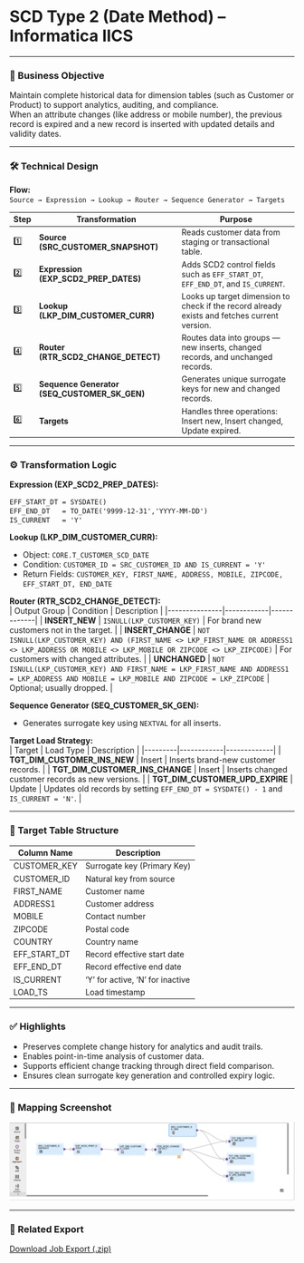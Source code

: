 # SCD Type 2 (Date Method) – Informatica IICS

---

### 📌 Business Objective  
Maintain complete historical data for dimension tables (such as Customer or Product) to support analytics, auditing, and compliance.  
When an attribute changes (like address or mobile number), the previous record is expired and a new record is inserted with updated details and validity dates.

---

### 🛠️ Technical Design  
**Flow:**  
`Source → Expression → Lookup → Router → Sequence Generator → Targets`  

| Step | Transformation | Purpose |
|------|----------------|----------|
| 1️⃣ | **Source (SRC_CUSTOMER_SNAPSHOT)** | Reads customer data from staging or transactional table. |
| 2️⃣ | **Expression (EXP_SCD2_PREP_DATES)** | Adds SCD2 control fields such as `EFF_START_DT`, `EFF_END_DT`, and `IS_CURRENT`. |
| 3️⃣ | **Lookup (LKP_DIM_CUSTOMER_CURR)** | Looks up target dimension to check if the record already exists and fetches current version. |
| 4️⃣ | **Router (RTR_SCD2_CHANGE_DETECT)** | Routes data into groups — new inserts, changed records, and unchanged records. |
| 5️⃣ | **Sequence Generator (SEQ_CUSTOMER_SK_GEN)** | Generates unique surrogate keys for new and changed records. |
| 6️⃣ | **Targets** | Handles three operations: Insert new, Insert changed, Update expired. |

---

### ⚙️ Transformation Logic  

**Expression (EXP_SCD2_PREP_DATES):**  
```text
EFF_START_DT = SYSDATE()
EFF_END_DT   = TO_DATE('9999-12-31','YYYY-MM-DD')
IS_CURRENT   = 'Y'
```

**Lookup (LKP_DIM_CUSTOMER_CURR):**  
- Object: `CORE.T_CUSTOMER_SCD_DATE`  
- Condition: `CUSTOMER_ID = SRC_CUSTOMER_ID AND IS_CURRENT = 'Y'`  
- Return Fields: `CUSTOMER_KEY, FIRST_NAME, ADDRESS, MOBILE, ZIPCODE, EFF_START_DT, END_DATE`

**Router (RTR_SCD2_CHANGE_DETECT):**  
| Output Group | Condition | Description |
|---------------|------------|-------------|
| **INSERT_NEW** | `ISNULL(LKP_CUSTOMER_KEY)` | For brand new customers not in the target. |
| **INSERT_CHANGE** | `NOT ISNULL(LKP_CUSTOMER_KEY) AND (FIRST_NAME <> LKP_FIRST_NAME OR ADDRESS1 <> LKP_ADDRESS OR MOBILE <> LKP_MOBILE OR ZIPCODE <> LKP_ZIPCODE)` | For customers with changed attributes. |
| **UNCHANGED** | `NOT ISNULL(LKP_CUSTOMER_KEY) AND FIRST_NAME = LKP_FIRST_NAME AND ADDRESS1 = LKP_ADDRESS AND MOBILE = LKP_MOBILE AND ZIPCODE = LKP_ZIPCODE` | Optional; usually dropped. |

**Sequence Generator (SEQ_CUSTOMER_SK_GEN):**  
- Generates surrogate key using `NEXTVAL` for all inserts.  

**Target Load Strategy:**  
| Target | Load Type | Description |
|---------|------------|-------------|
| **TGT_DIM_CUSTOMER_INS_NEW** | Insert | Inserts brand-new customer records. |
| **TGT_DIM_CUSTOMER_INS_CHANGE** | Insert | Inserts changed customer records as new versions. |
| **TGT_DIM_CUSTOMER_UPD_EXPIRE** | Update | Updates old records by setting `EFF_END_DT = SYSDATE() - 1` and `IS_CURRENT = 'N'`. |

---

### 🧾 Target Table Structure  

| Column Name | Description |
|--------------|-------------|
| CUSTOMER_KEY | Surrogate key (Primary Key) |
| CUSTOMER_ID | Natural key from source |
| FIRST_NAME | Customer name |
| ADDRESS1 | Customer address |
| MOBILE | Contact number |
| ZIPCODE | Postal code |
| COUNTRY | Country name |
| EFF_START_DT | Record effective start date |
| EFF_END_DT | Record effective end date |
| IS_CURRENT | ‘Y’ for active, ‘N’ for inactive |
| LOAD_TS | Load timestamp |

---

### ✅ Highlights  
- Preserves complete change history for analytics and audit trails.  
- Enables point-in-time analysis of customer data.  
- Supports efficient change tracking through direct field comparison.  
- Ensures clean surrogate key generation and controlled expiry logic.  

---

### 📸 Mapping Screenshot  
![SCD Type 2 Mapping](../CDI/mappings/m_CUSTOMER_SCD_Type_2_date.png)

---

### 🔗 Related Export  
[Download Job Export (.zip)](../jobs_exports/m_CUSTOMER_SCD_Type_2_date-1760383465690.zip?raw=1)
